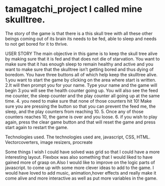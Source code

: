 # tamagatchi_project I called mine skulltree.
The story of the game is that there is a this skull tree with all these other beings coming out of its brain its needs to be fed, able to sleep and needs to not get bored for it to thrive.  

USER STORY
The main objective in this game is to keep the skull tree alive by making sure that it is fed and that does not die of starvation.  You want to make sure that it has enough sleep to remain healthy and active and you want to make sure that the skulltree isn’t getting bored and thus dying of boredom.  You have three buttons all of which help keep the skulltree alive. 
1.you want to start the game by clicking on the area where start is written.
2.It will then prompt you for your name. Type your name and the game will begin
3.you will see the health counter going up. You will also see the feed me counter, the sleep counter and the play counter all going up at the same time.
4. you need to make sure that none of those counters hit 10! Make sure you are pressing the button so that you can prevent the feed me, the sleep, and the play counters from reaching 10.
5. Once any of those counters reaches 10, the game is over and you loose.
6. if you wish to play again, press the clear game button and that will reset the game and press start again to restart the game.


Technologies used.
The technologies used are, javascript, CSS, HTML. Vectorcoverters, image resizers, procreate

Some things I wish I could have solved was grid so that I could have a more interesting layout.  Flexbox was also something that I would liked to have gained more of grasp on.Also I would like to improve on the logic parts of javascript. to come up with some more clever ideas to add to the game.
I would have loved to add music, animation,hover effects and really make it come alive and more interactive as well as put more variables in the game.

